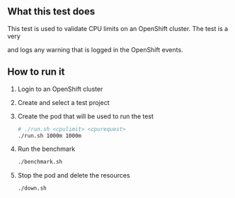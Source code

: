 ## What this test does

This test is used to validate CPU limits on an OpenShift cluster. The test is a very 

and logs any warning that is logged in the OpenShift events.

## How to run it

1. Login to an OpenShift cluster

2. Create and select a test project

3. Create the pod that will be used to run the test

    ```bash
    # ./run.sh <cpulimit> <cpurequest>
    ./run.sh 1000m 1000m
    ```

4. Run the benchmark

    ```bash
    ./benchmark.sh
    ```

5. Stop the pod and delete the resources

    ```bash
    ./down.sh
    ```
